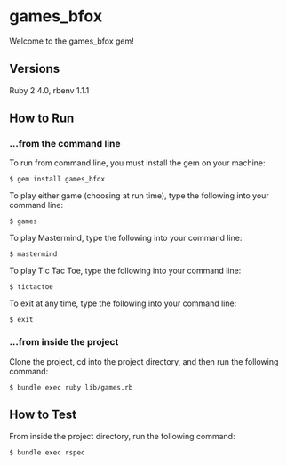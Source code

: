# games_bfox

Welcome to the games_bfox gem!

## Versions
Ruby 2.4.0, rbenv 1.1.1

## How to Run

### ...from the command line 
To run from command line, you must install the gem on your machine: 

    $ gem install games_bfox

To play either game (choosing at run time), type the following into your command line:

    $ games

To play Mastermind, type the following into your command line: 

    $ mastermind

To play Tic Tac Toe, type the following into your command line:

    $ tictactoe
    
To exit at any time, type the following into your command line:

    $ exit

### ...from inside the project

Clone the project, cd into the project directory, and then run the following command: 

    $ bundle exec ruby lib/games.rb

## How to Test
From inside the project directory, run the following command:

    $ bundle exec rspec